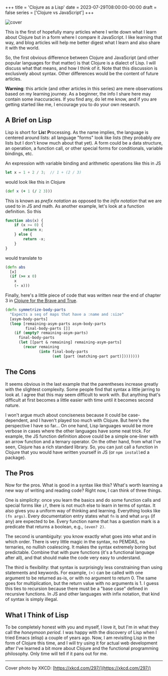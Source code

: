 +++
title = 'Clojure as a Lisp'
date = 2023-07-29T08:00:00-00:00
draft = false
series = ['Clojure vs JavaScript']
+++

![cover](https://cdn.hashnode.com/res/hashnode/image/upload/v1690643086067/a3fad9b4-6b54-4cff-be80-56cb05076e14.png?w=1600&h=840&fit=crop&crop=entropy&auto=compress,format&format=webp)

This is the first of hopefully many articles where I write down what I learn about Clojure but in a form where I compare it JavaScript. I like learning that way, and blog articles will help me better digest what I learn and also share it with the world.

So, the first obvious difference between Clojure and JavaScript (and other popular languages for that matter) is that Clojure is a dialect of Lisp. I will discuss what that means, and how I think of it. Note that this discussion is exclusively about syntax. Other differences would be the content of future articles.

**Warning**: this article (and other articles in this series) are mere observations based on my learning journey. As a beginner, the info I share here may contain some inaccuracies. If you find any, do let me know, and if you are getting started like me, I encourage you to do your own research.

## A Brief on Lisp

Lisp is short for **Lis**t **P**rocessing. As the name implies, the language is centered around lists: all language "forms" look like lists (they probably *are* lists but I don't know much about that yet). A form could be a data structure, an operation, a function call, or other special forms for conditionals, variable bindings, etc.

An expression with variable binding and arithmetic operations like this in JS

```javascript
let x = 1 + 2 / 3;  // 1 + (2 / 3)
```

would look like this in Clojure

```clojure
(def x (+ 1 (/ 2 3)))
```

This is known as *prefix notation* as opposed to the *infix notation* that we are used to in JS and math. As another example, let's look at a function definition. So this

```javascript
function abs(x) {
    if (x >= 0) {
        return x;
    } else {
        return -x;
    }
}
```

would translate to

```clojure
(defn abs
  [x]
  (if (>= x 0)
    x
    (- x)))
```

Finally, here's a little piece of code that was written near the end of chapter 3 in [Clojure for the Brave and True](https://www.braveclojure.com/clojure-for-the-brave-and-true).

```clojure
(defn symmetrize-body-parts
  "Expects a seq of maps that have a :name and :size"
  [asym-body-parts]
  (loop [remaining-asym-parts asym-body-parts
         final-body-parts []]
    (if (empty? remaining-asym-parts)
      final-body-parts
      (let [[part & remaining] remaining-asym-parts]
        (recur remaining
               (into final-body-parts
                     (set [part (matching-part part)])))))))
```

## The Cons

It seems obvious in the last example that the parentheses increase greatly with the slightest complexity. Some people find that syntax a little jarring to look at. I agree that this may seem difficult to work with. But anything that's difficult at first becomes a little easier with time until it becomes second nature.

I won't argue much about conciseness because it could be case-dependent, and I haven't played too much with Clojure. But here's the perspective I have so far... On one hand, Lisp languages would be more verbose in cases where the other languages have some neat trick. For example, the JS function definition above could be a simple one-liner with an arrow function and a ternary operator. On the other hand, from what I've seen, Clojure has a rich standard library. So, you can just call a function in Clojure that you would have written yourself in JS (or `npm install`ed a package).

## The Pros

Now for the pros. What is good in a syntax like this? What's worth learning a new way of writing and reading code? Right now, I can think of three things.

One is simplicity: once you learn the basics and do some function calls and special forms like `if`, there is not much else to learn in terms of syntax. It also gives you a uniform way of thinking and learning. Everything looks like `(fn args)`. Every documentation entry states what `fn` is and what `args` (if any) are expected to be. Every function name that has a question mark is a predicate that returns a boolean, e.g., `(even? 2)`.

The second is unambiguity: you know exactly what goes into what and in which order. There is very little magic in the syntax, no PEMDAS, no ternaries, no nullish coalescing. It makes the syntax extremely boring but predictable. Combine that with pure functions (it's a functional language after all), and that should make the code very easy to understand.

The third is flexibility: that syntax is surprisingly less constraining than using statements and keywords. For example, `(+)` can be called with one argument to be returned as-is, or with no argument to return 0. The same goes for multiplication, but the return value with no arguments is 1. I guess this ties to recursion because there must be a "base case" defined in recursive functions. In JS and other languages with infix notation, that kind of syntax is simply illegal.

## What I Think of Lisp

To be completely honest with you and myself, I love it, but I'm in what they call the *honeymoon period*. I was happy with the discovery of Lisp when I tried Emacs (elisp) a couple of years ago. Now, I am revisiting Lisp in the form of Clojure this time, and I will try using it for actual web development after I've learned a bit more about Clojure and the functional programming philosophy. Only time will tell if it pans out for me.

* * *

Cover photo by XKCD: [https://xkcd.com/297/](https://xkcd.com/297/)
